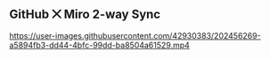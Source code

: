 ## GitHub ⨉ Miro 2-way Sync

https://user-images.githubusercontent.com/42930383/202456269-a5894fb3-dd44-4bfc-99dd-ba8504a61529.mp4
